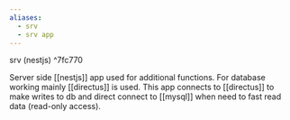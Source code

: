 ```yaml
---
aliases:
  - srv
  - srv app
---
```

srv (nestjs) ^7fc770

Server side [[nestjs]] app used for additional functions.
For database working mainly [[directus]] is used.
This app connects to [[directus]] to make writes to db and direct connect to [[mysql]] when need to fast read data (read-only access).